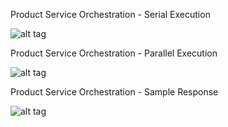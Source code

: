 Product Service Orchestration - Serial Execution

![alt tag](https://github.com/itzmedinesh/MuSvcChoreography/blob/master/Images/ParallelProdRequestCallGraph.png)


Product Service Orchestration - Parallel Execution

![alt tag](https://github.com/itzmedinesh/MuSvcChoreography/blob/master/Images/SerialProdRequestCallGraph.png)


Product Service Orchestration - Sample Response

![alt tag](https://github.com/itzmedinesh/MuSvcChoreography/blob/master/Images/SampleProductCallResponse.png)


